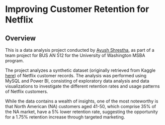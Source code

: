 # Improving Customer Retention for Netflix

## Overview

This is a data analysis project conducted by [Ayush Shrestha](https://www.linkedin.com/in/ayush-yoshi-shrestha/), as part of a team project for BUS AN 512 for the University of Washington MSBA program.

The project analyzes a synthetic dataset (originally retrieved from Kaggle [here](https://www.kaggle.com/datasets/arnavsmayan/netflix-userbase-dataset)) of Netflix customer records.
The analysis was performed using MySQL and Power BI, consisting of exploratory data analysis and data visualizations to investigate the different retention rates and usage patterns of Netflix customers.

While the data contains a wealth of insights, one of the most noteworthy is that North American (NA) customers aged 41-50, which comprise 35% of the NA market, have a 5% lower retention rate, suggesting the opportunity for a 1.75% retention increase through targeted marketing.
